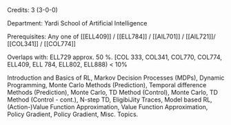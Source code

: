Credits: 3 (3-0-0)

Department: Yardi School of Artificial Intelligence

Prerequisites: Any one of [[ELL409]] / [[ELL784]] / [[AIL701]] / [[AIL721]]/ [[COL341]] / [[COL774]]

Overlaps with: ELL729 approx. 50 %. [COL 333, COL341, COL770, COL774, ELL409, ELL 784, ELL802, ELL888) < 10%

Introduction and Basics of RL, Markov Decision Processes (MDPs), Dynamic Programming, Monte Carlo Methods (Prediction), Temporal difference Methods (Prediction), Monte Carlo, TD Method (Control), Monte Carlo, TD Method (Control - cont.), N-step TD, EligibiJity Traces, Model based RL, (Action-)Value Function Approximation, Value Function Approximation, Policy Gradient, Policy Gradient, Misc. Topics.